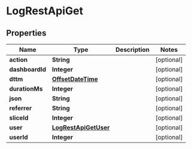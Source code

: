 # LogRestApiGet

## Properties
Name | Type | Description | Notes
------------ | ------------- | ------------- | -------------
**action** | **String** |  |  [optional]
**dashboardId** | **Integer** |  |  [optional]
**dttm** | [**OffsetDateTime**](OffsetDateTime.md) |  |  [optional]
**durationMs** | **Integer** |  |  [optional]
**json** | **String** |  |  [optional]
**referrer** | **String** |  |  [optional]
**sliceId** | **Integer** |  |  [optional]
**user** | [**LogRestApiGetUser**](LogRestApiGetUser.md) |  |  [optional]
**userId** | **Integer** |  |  [optional]
